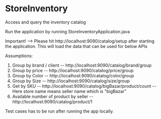 # StoreInventory
Access and query the inventory catalog

Run the application by running StoreInventoryApplication.java



Important!  --> Please hit http://localhost:9090/catalog/setup after starting the application. This will load the data that can be used for below APIs


Assumptions:

1.	Group by brand / client  					-- 	http://localhost:9090/catalog/brand/group
2.	Group by price								--	http://localhost:9090/catalog/price/group
3.	Group by Color								--	http://localhost:9090/catalog/color/group
4.	Group by Size								--	http://localhost:9090/catalog/size/group
5.	Get by SKU									--	http://localhost:9090/catalog/bigBazar/product/count    -- Here store name means seller name which is "bigBazar"
6.	Available number of product by seller		--	http://localhost:9090/catalog/product/1



Test cases has to be run after running the app locally.

